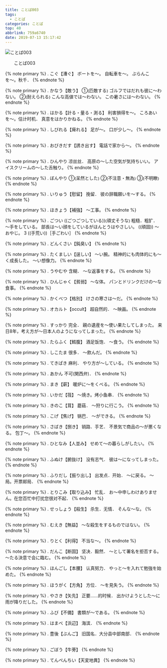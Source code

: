 ```yaml
---
title: ことば003
tags:
  - ことば
categories: ことば
top: 40
abbrlink: 759a6740
date: 2019-07-13 15:17:42
---
```

![ことば003](https:.jpg)

&emsp;&emsp;ことば003
<!--more-->

{% note primary %}
.
こぐ【漕ぐ】
ボートを〜。
自転車を〜。
ぶらんこを〜。秋千．
{% endnote %}



{% note primary %}
.
かなう【敵う】
①⦅匹敵する⦆ 
ゴルフではだれも彼に～わない。
②⦅耐えられる⦆ 
こんな高値では～わない。
この暑さには～わない。
{% endnote %}



{% note primary %}
.
はかる【計る・量る・測る】
利害損得を〜。
ころあいを〜。估计时机．
真意をはかりかねる。
{% endnote %}



{% note primary %}
.
しびれる【痺れる】
足が〜。
口が少し〜。
{% endnote %}



{% note primary %}
.
おびきだす【誘き出す】
電話で家から〜。
{% endnote %}



{% note primary %}
.
ひんやり
凉丝丝．
高原の～した空気が気持ちいい。
アイスクリームの～した舌触り。
{% endnote %}



{% note primary %}
.
ぼんやり
①⦅呆然とした⦆ 
②⦅不注意・無為⦆ 
③⦅不明瞭⦆
{% endnote %}



{% note primary %}
.
いりゅう【慰留】
挽留．
彼の辞職願いを〜する。
{% endnote %}



{% note primary %}
.
ほきょう【補強】
〜工事。
{% endnote %}



{% note primary %}
.
ごつい
((ごつごつしている))⦅頑丈そうな⦆ 粗糙．粗犷．
〜手をしている。
部長は～い顔をしているがほんとうはやさしい。
((頑固))
〜おやじ。
3 ((手荒い))［手ごわい］
{% endnote %}



{% note primary %}
.
どんくさい【鈍臭い】
{% endnote %}



{% note primary %}
.
たくましい【逞しい】
～い腕。
精神的にも肉体的にも～く成長した。
～い想像力。
{% endnote %}



{% note primary %}
.
うやむや
含糊．
〜な返事をする。
{% endnote %}



{% note primary %}
.
ひんじゃく【貧弱】
〜な体。
パンとドリンクだけの～な食事。
{% endnote %}



{% note primary %}
.
かくべつ【格別】
けさの寒さは〜だ。
{% endnote %}



{% note primary %}
.
オカルト【occult】
超自然的．
 〜映画。
{% endnote %}



{% note primary %}
.
すっかり
完全．
親の遺産を〜使い果たしてしまった。
来日8年，考え方が〜日本人のようになってしまった。
{% endnote %}



{% note primary %}
.
たらふく【鱈腹】
酒足饭饱．
〜食う。
{% endnote %}



{% note primary %}
.
しこたま
很多．
〜飲んだ。
{% endnote %}



{% note primary %}
.
てきぱき
麻利．
やり方が〜している。
{% endnote %}



{% note primary %}
.
あかん
不可(関西弁)．
{% endnote %}



{% note primary %}
.
まき【薪】
暖炉に〜をくべる。
{% endnote %}



{% note primary %}
.
いかだ【筏】
〜焼き。烤小鱼串．
{% endnote %}



{% note primary %}
.
きのこ【茸】
蘑菇．
～狩りに行こう。
{% endnote %}



{% note primary %}
.
こげ【焦げ】
锅巴．
〜ができる。
{% endnote %}



{% note primary %}
.
さばき【捌き】
销路．手艺．
不景気で商品の〜が悪くなる。
包丁〜。
{% endnote %}



{% note primary %}
.
ひとなみ【人並み】
せめて〜の暮らしがしたい。
{% endnote %}



{% note primary %}
.
ふぬけ【腑抜け】
没有志气．
彼は〜になってしまった。
{% endnote %}



{% note primary %}
.
ふりだし【振り出し】
出发点．开始．
〜に戻る。
〜局。开票邮局．
{% endnote %}



{% note primary %}
.
とりこみ【取り込み】
忙乱．
お〜中申しわけありません。在您百忙中打扰您很对不起．
{% endnote %}



{% note primary %}
.
せっしょう【殺生】
杀生．无情．
そんな～な。
{% endnote %}



{% note primary %}
.
むえき【無益】
～な殺生をするものではない。
{% endnote %}



{% note primary %}
.
りとく【利得】
 不当な〜。
{% endnote %}



{% note primary %}
.
だんこ【断固】
坚决．毅然．
～として署名を拒否する。
～たる決意で会に臨む。
{% endnote %}



{% note primary %}
.
ほんごし【本腰】
认真努力．
 やっと〜を入れて勉強を始めた。
{% endnote %}



{% note primary %}
.
ほうがく【方角】
方位．
～を見失う。
{% endnote %}



{% note primary %}
.
やさき【矢先】
正要……的时候．
出かけようとした～に雨が降りだした。
{% endnote %}



{% note primary %}
.
ふび【不備】
書類が〜である。
{% endnote %}



{% note primary %}
.
はまべ【浜辺】
海滨．
{% endnote %}



{% note primary %}
.
豊後【ぶんご】
旧国名．大分县中部南部．
{% endnote %}



{% note primary %}
.
ごぼう【牛蒡】
{% endnote %}



{% note primary %}
.
てんぺんちい【天変地異】
{% endnote %}